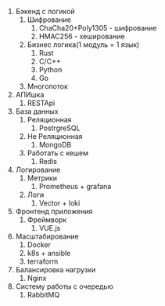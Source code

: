1. Бэкенд с логикой
	1. Шифрование
		1. ChaCha20+Poly1305 - шифрование
		2. HMAC256 - хеширование
	2. Бизнес логика(1 модуль = 1 язык)
		1. Rust
		2. C/C++
		3. Python
		4. Go
	3. Многопоток
2. АПИшка
	1. RESTApi
3. База данных
	1. Реляционная
		1. PostrgreSQL
	2. Не Реляционная
		1. MongoDB
	3. Работать с кешем
		1. Redis
4. Логирование
	1. Метрики
		1. Prometheus + grafana
	2. Логи
		1. Vector + loki
5. Фронтенд приложения
	1. Фреймворк
		1. VUE.js
6. Масштабирование
	1. Docker
	2. k8s + ansible
	3. terraform
7. Балансировка нагрузки
	1. Nginx
8. Систему работы с очередью
	1. RabbitMQ